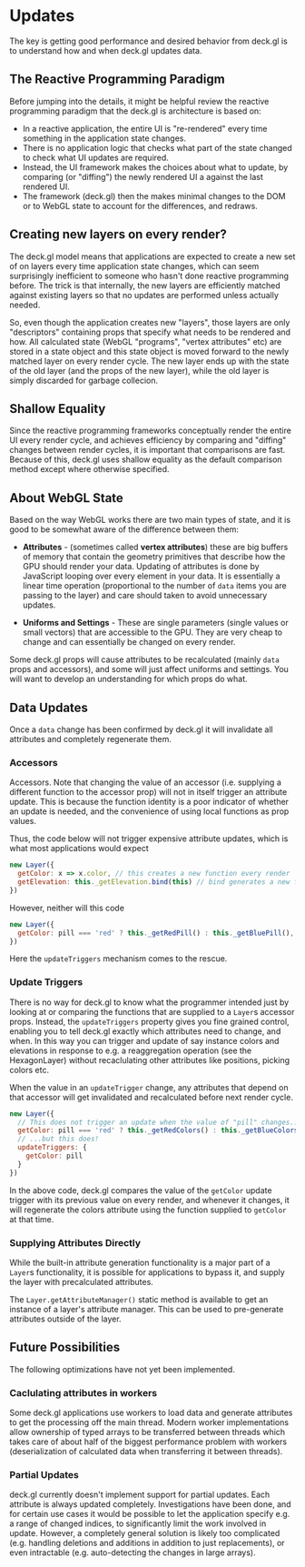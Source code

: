 # Updates

The key is getting good performance and desired behavior from deck.gl is to understand how and when deck.gl updates data.


## The Reactive Programming Paradigm

Before jumping into the details, it might be helpful review the reactive programming paradigm that the deck.gl is architecture is based on:

- In a reactive application, the entire UI is "re-rendered" every time something in the application state changes.
- There is no application logic that checks what part of the state changed to check what UI updates are required.
- Instead, the UI framework makes the choices about what to update, by comparing (or "diffing") the newly rendered UI a against the last rendered UI.
- The framework (deck.gl) then the makes minimal changes to the DOM or to WebGL state to account for the differences, and redraws.


## Creating new layers on every render?

The deck.gl model means that applications are expected to create a new set of on layers every time application state changes, which can seem surprisingly inefficient to someone who hasn't done reactive programming before. The trick is that internally, the new layers are efficiently matched against existing layers so that no updates are performed unless actually needed.

So, even though the application creates new "layers", those layers are only "descriptors" containing props that specify what needs to be rendered and how. All calculated state (WebGL "programs", "vertex attributes" etc) are stored in a state object and this state object is moved forward to the newly matched layer on every render cycle.  The new layer ends up with the state of the old layer (and the props of the new layer), while the old layer is simply discarded for garbage collecion.


## Shallow Equality

Since the reactive programming frameworks conceptually render the entire UI every render cycle, and achieves efficiency by comparing and "diffing" changes between render cycles, it is important that comparisons are fast. Because of this, deck.gl uses shallow equality as the default comparison method except where otherwise specified.


## About WebGL State

Based on the way WebGL works there are two main types of state, and it is good to be somewhat aware of the difference between them:

* **Attributes** - (sometimes called **vertex attributes**) these are big buffers of memory that contain the geometry primitives that describe how the GPU should render your data. Updating of attributes is done by JavaScript looping over every element in your data. It is essentially a linear time operation (proportional to the number of `data` items you are passing to the layer) and care should taken to avoid unnecessary updates.

* **Uniforms and Settings** - These are single parameters (single values or small vectors) that are accessible to the GPU. They are very cheap to change and can essentially be changed on every render.

Some deck.gl props will cause attributes to be recalculated (mainly `data` props and accessors), and some will just affect uniforms and settings. You will want to develop an understanding for which props do what.


## Data Updates

Once a `data` change has been confirmed by deck.gl it will invalidate all attributes and completely regenerate them.


### Accessors

Accessors. Note that changing the value of an accessor (i.e. supplying a different function to the accessor prop) will not in itself trigger an attribute update. This is because the function identity is a poor indicator of whether an update is needed, and the convenience of using local functions as prop values.

Thus, the code below will not trigger expensive attribute updates, which is what most applications would expect
```js
new Layer({
  getColor: x => x.color, // this creates a new function every render
  getElevation: this._getElevation.bind(this) // bind generates a new function every render
})
```

However, neither will this code
```js
new Layer({
  getColor: pill === 'red' ? this._getRedPill() : this._getBluePill(), // Does not trigger an attribute update!!!
})
```

Here the `updateTriggers` mechanism comes to the rescue.


### Update Triggers

There is no way for deck.gl to know what the programmer intended just by looking at or comparing the functions that are supplied to a `Layer`s accessor props. Instead, the `updateTriggers` property gives you fine grained control, enabling you to tell deck.gl exactly which attributes need to change, and when. In this way you can trigger and update of say instance colors and elevations in response to e.g. a reaggregation operation (see the HexagonLayer) without recaclulating other attributes like positions, picking colors etc.

When the value in an `updateTrigger` change, any attributes that depend on that accessor will get invalidated and recalculated before next render cycle.

```js
new Layer({
  // This does not trigger an update when the value of "pill" changes...
  getColor: pill === 'red' ? this._getRedColors() : this._getBlueColors(),
  // ...but this does!
  updateTriggers: {
  	getColor: pill
  }
})
```
In the above code, deck.gl compares the value of the `getColor` update trigger with its previous value on every render, and whenever it changes, it will regenerate the colors attribute using the function supplied to `getColor` at that time.


### Supplying Attributes Directly

While the built-in attribute generation functionality is a major part of a `Layer`s functionality, it is possible for applications to bypass it, and supply the layer with precalculated attributes.

The `Layer.getAttributeManager()` static method is available to get an instance of a layer's attribute manager. This can be used to pre-generate attributes outside of the layer.

## Future Possibilities

The following optimizations have not yet been implemented.


### Caclulating attributes in workers

Some deck.gl applications use workers to load data and generate attributes to get the processing off the main thread. Modern worker implementations allow ownership of typed arrays to be transferred between threads which takes care of about half of the biggest performance problem with workers (deserialization of calculated data when transferring it between threads).


### Partial Updates

deck.gl currently doesn't implement support for partial updates. Each attribute is always updated completely. Investigations have been done, and for certain use cases it would be possible to let the application specify e.g. a range of changed indices, to significantly limit the work involved in update. However, a completely general solution is likely too complicated (e.g. handling deletions and additions in addition to just replacements), or even intractable (e.g. auto-detecting the changes in large arrays).

